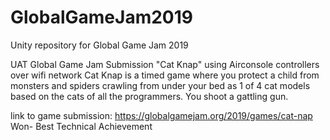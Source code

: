 # GlobalGameJam2019
Unity repository for Global Game Jam 2019

UAT Global Game Jam Submission "Cat Knap" using Airconsole controllers over wifi network 
Cat Knap is a timed game where you protect a child from monsters and spiders crawling from under your bed as 1 of 4 cat models based on the cats of all the programmers. You shoot a gattling gun.

link to game submission: https://globalgamejam.org/2019/games/cat-nap
Won- Best Technical Achievement 
